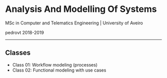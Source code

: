 # Analysis And Modelling Of Systems

MSc in Computer and Telematics Engineering  | University of Aveiro

pedrovt 2018-2019

------

## Classes

- Class 01: Workflow modeling (processes)
- Class 02: Functional modeling with use cases